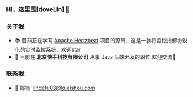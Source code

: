 
### Hi，这里是[doveLin] 👋

### 关于我
- 📚 目前正在学习 [Apache Hertzbeat](https://github.com/apache/hertzbeat) 项目的源码，这是一款将监控指标协议化的实时监控系统，欢迎star
- 💼 目前在 **北京快手科技有限公司** 从事 Java 后端开发的职位,欢迎交流👏

### 联系我

- 📧 邮箱: [lindefu03@kuaishou.com](mailto:lindefu@kuaishou.com)
